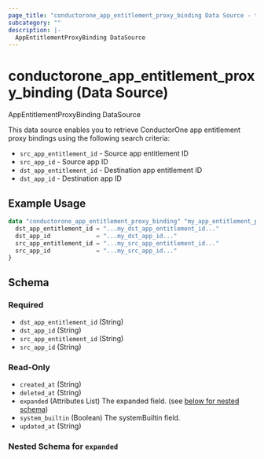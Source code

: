 ```yaml
---
page_title: "conductorone_app_entitlement_proxy_binding Data Source - terraform-provider-conductorone"
subcategory: ""
description: |-
  AppEntitlementProxyBinding DataSource
---
```


# conductorone_app_entitlement_proxy_binding (Data Source)

AppEntitlementProxyBinding DataSource

This data source enables you to retrieve ConductorOne app entitlement proxy bindings using the following search criteria:

* `src_app_entitlement_id` - Source app entitlement ID
* `src_app_id` - Source app ID
* `dst_app_entitlement_id` - Destination app entitlement ID
* `dst_app_id` - Destination app ID

## Example Usage

```terraform
data "conductorone_app_entitlement_proxy_binding" "my_app_entitlement_proxy_binding" {
  dst_app_entitlement_id = "...my_dst_app_entitlement_id..."
  dst_app_id             = "...my_dst_app_id..."
  src_app_entitlement_id = "...my_src_app_entitlement_id..."
  src_app_id             = "...my_src_app_id..."
}
```

<!-- schema generated by tfplugindocs -->
## Schema

### Required

- `dst_app_entitlement_id` (String)
- `dst_app_id` (String)
- `src_app_entitlement_id` (String)
- `src_app_id` (String)

### Read-Only

- `created_at` (String)
- `deleted_at` (String)
- `expanded` (Attributes List) The expanded field. (see [below for nested schema](#nestedatt--expanded))
- `system_builtin` (Boolean) The systemBuiltin field.
- `updated_at` (String)

<a id="nestedatt--expanded"></a>
### Nested Schema for `expanded`